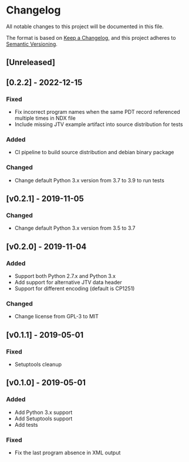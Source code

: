 # Changelog
All notable changes to this project will be documented in this file.

The format is based on [Keep a Changelog](https://keepachangelog.com/en/1.0.0/),
and this project adheres to [Semantic Versioning](https://semver.org/spec/v2.0.0.html).

## [Unreleased]

## [0.2.2] - 2022-12-15

### Fixed

- Fix incorrect program names when the same PDT record referenced multiple times in NDX file
- Include missing JTV example artifact into source distribution for tests

### Added

- CI pipeline to build source distribution and debian binary package

### Changed

- Change default Python 3.x version from 3.7 to 3.9 to run tests

## [v0.2.1] - 2019-11-05

### Changed

- Change default Python 3.x version from 3.5 to 3.7

## [v0.2.0] - 2019-11-04

### Added

- Support both Python 2.7.x and Python 3.x
- Add support for alternative JTV data header
- Support for different encoding (default is CP1251)

### Changed

- Change license from GPL-3 to MIT

## [v0.1.1] - 2019-05-01

### Fixed

- Setuptools cleanup

## [v0.1.0] - 2019-05-01

### Added

- Add Python 3.x support
- Add Setuptools support
- Add tests

### Fixed

- Fix the last program absence in XML output
